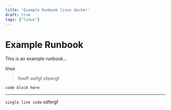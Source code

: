 ```yaml
---
title: 'Example Runbook linux docker'
draft: true
tags: ["linux"]
---
```


# Example Runbook

This is an example runbook...

linux

> fewff wefgf
> sfewrgf

```
code block here
```

***

`single line code` sdfergf
